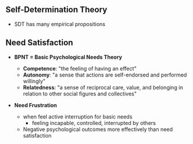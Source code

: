 <!-- META
{"title":"Self-Determination Theory in HCI Games Research: Current Uses and Open Questions","link":"https://dl.acm.org/doi/abs/10.1145/3313831.3376723","media":"academic","tags":["sdt","game","psychology","survey"],"short":{"en":"survey on how game researchers using SDT","ja":"ゲーム研究者がどのようにSDTを使っているのかのサーベイ"},"importance":5,"hasPage":true,"createdAt":1719968029.727,"updatedAt":1719968029.727}
META -->

## Self-Determination Theory

- SDT has many empirical propositions

## Need Satisfaction

- **BPNT = Basic Psychological Needs Theory**

  - **Competence**: "the feeling of having an effect"
  - **Autonomy**: "a sense that actions are self-endorsed and performed willingly"
  - **Relatedness**: "a sense of reciprocal care, value, and belonging in relation to other social figures and collectives"

- **Need Frustration**
  - when feel active interruption for basic needs
    - feeling incapable, controlled, interrupted by others
  - Negative psychological outcomes more effectively than need satisfaction
